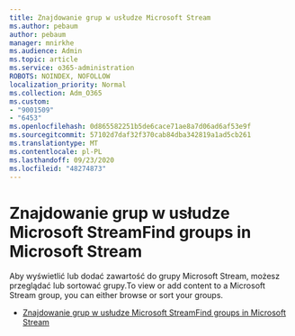 ```yaml
---
title: Znajdowanie grup w usłudze Microsoft Stream
ms.author: pebaum
author: pebaum
manager: mnirkhe
ms.audience: Admin
ms.topic: article
ms.service: o365-administration
ROBOTS: NOINDEX, NOFOLLOW
localization_priority: Normal
ms.collection: Adm_O365
ms.custom:
- "9001509"
- "6453"
ms.openlocfilehash: 0d865582251b5de6cace71ae8a7d06ad6af53e9f
ms.sourcegitcommit: 57102d7daf32f370cab84dba342819a1ad5cb261
ms.translationtype: MT
ms.contentlocale: pl-PL
ms.lasthandoff: 09/23/2020
ms.locfileid: "48274873"
---
```

# <a name="find-groups-in-microsoft-stream"></a><span data-ttu-id="83b1b-102">Znajdowanie grup w usłudze Microsoft Stream</span><span class="sxs-lookup"><span data-stu-id="83b1b-102">Find groups in Microsoft Stream</span></span>

<span data-ttu-id="83b1b-103">Aby wyświetlić lub dodać zawartość do grupy Microsoft Stream, możesz przeglądać lub sortować grupy.</span><span class="sxs-lookup"><span data-stu-id="83b1b-103">To view or add content to a Microsoft Stream group, you can either browse or sort your groups.</span></span>  

- [<span data-ttu-id="83b1b-104">Znajdowanie grup w usłudze Microsoft Stream</span><span class="sxs-lookup"><span data-stu-id="83b1b-104">Find groups in Microsoft Stream</span></span>](https://docs.microsoft.com/stream/portal-browse-filter-groups)
